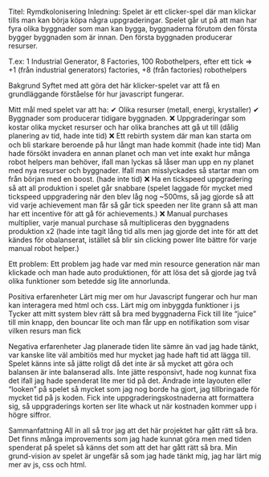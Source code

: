 Titel: Rymdkolonisering
Inledning: 
 Spelet är ett clicker-spel där man klickar tills man kan börja köpa några uppgraderingar. Spelet går ut på att man har fyra olika byggnader som man kan bygga, byggnaderna förutom den första bygger byggnaden som är innan. Den första byggnaden producerar resurser. 

T.ex: 1 Industrial Generator, 8 Factories, 100 Robothelpers, efter ett tick => 
+1 (från industrial generators) factories, +8 (från factories) robothelpers


Bakgrund
 Syftet med att göra det här klicker-spelet var att få en grundläggande förståelse för hur javascript fungerar. 

Mitt mål med spelet var att ha:
✔ Olika resurser (metall, energi, krystaller) 
✔ Byggnader som producerar tidigare byggnaden. 
❌ Uppgraderingar som kostar olika mycket resurser och har olika branches att gå ut till  (dålig planering av tid, hade inte tid)
❌ Ett rebirth system där man kan starta om och bli starkare beroende på hur långt man hade kommit (hade inte tid)
Man hade försökt invadera en annan planet och man vet inte exakt hur många robot helpers man behöver, ifall man lyckas så låser man upp en ny planet med nya resurser och byggnader. Ifall man misslyckades så startar man om från början med en boost. (hade inte tid)
❌ Ha en tickspeed uppgradering så att all produktion i spelet går snabbare (spelet laggade för mycket med tickspeed uppgradering när den blev låg nog ~500ms, så jag gjorde så att vid varje achievement man får så går tick speeden ner lite grann så att man har ett incentive för att gå för achievements.)
❌ Manual purchases multiplier, varje manual purchase så multipliceras den byggnadens produktion x2 (hade inte tagit lång tid alls men jag gjorde det inte för att det kändes för obalanserat, istället så blir sin clicking power lite bättre för varje manual robot helper.)


Ett problem:
Ett problem jag hade var med min resource generation när man klickade och man hade auto produktionen, för att lösa det så gjorde jag två olika funktioner som betedde sig lite annorlunda. 

Positiva erfarenheter
Lärt mig mer om hur Javascript fungerar och hur man kan interagera med html och css. 
Lärt mig om inbyggda funktioner i js
Tycker att mitt system blev rätt så bra med byggnaderna
Fick till lite “juice” till min knapp, den bouncar lite och man får upp en notifikation som visar vilken resurs man fick

Negativa erfarenheter
Jag planerade tiden lite sämre än vad jag hade tänkt, var kanske lite väl ambitiös med hur mycket jag hade haft tid att lägga till. 
Spelet känns inte så jätte roligt då det inte är så mycket att göra och balansen är inte balanserad alls. 
Inte jätte responsivt, hade nog kunnat fixa det ifall jag hade spenderat lite mer tid på det. 
Ändrade inte layouten eller “looken” på spelet så mycket som jag nog borde ha gjort, jag tillbringade för mycket tid på js koden. 
Fick inte uppgraderingskostnaderna att formattera sig, så uppgraderings korten ser lite whack ut när kostnaden kommer upp i högre siffror. 

Sammanfattning
All in all så tror jag att det här projektet har gått rätt så bra. Det finns många improvements som jag hade kunnat göra men med tiden spenderat på spelet så känns det som att det har gått rätt så bra. Min grund-vision av spelet är ungefär så som jag hade tänkt mig, jag har lärt mig mer av js, css och html. 